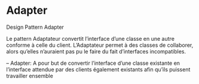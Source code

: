 # Adapter
Design Pattern Adapter

Le pattern Adaptateur convertit l’interface d’une classe en une autre conforme à celle du client. 
L’Adaptateur permet à des classes de collaborer, alors qu’elles n’auraient pas pu le faire du fait d’interfaces incompatibles.


– Adapter:
A pour but de convertir l’interface d’une classe existante en l’interface attendue par des clients également existants afin qu’ils puissent travailler ensemble
